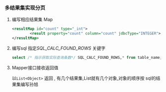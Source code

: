 ### 多结果集实现分页

1. 编写相应结果集 Map

   ```xml
   <resultMap id="count" type="_int">
           <result property="count" column="count" jdbcType="INTEGER"></result>
   </resultMap>
   ```

2. 编写sql 指定*SQL_CALC_FOUND_ROWS* 关键字 

   ```sql
   select /* 指示获取实际查询条数*/ SQL_CALC_FOUND_ROWS,* from table_name; select found_rows() count
   ```

3. Mapper接口接收返回值

   以`List<Object>` 返回 , 有几个结果集,List就有几个对象,对象的顺序按 sql的结果集编写孙旭




